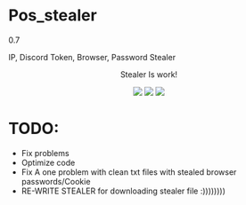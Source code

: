 # Pos_stealer
<p>0.7</p>
<p>IP, Discord Token, Browser, Password Stealer</p>

<p align="center">
  Stealer Is work! 
</p>
<p align="center">
  <img src="https://i114.fastpic.ru/big/2021/0515/12/f53b999b3d3729b7832520c8aad75d12.png">
  <img src="https://i114.fastpic.ru/big/2021/0515/b0/ed99bd3c57277c12881e359993f903b0.png">
  <img src="https://i114.fastpic.ru/big/2021/0515/f3/596fd03b4622b73dde64b3b40b7ac2f3.png">
</p>

# TODO:
- Fix problems
- Optimize code
- Fix A one problem with clean txt files with stealed browser passwords/Cookie
- RE-WRITE STEALER for downloading stealer file :))))))))
